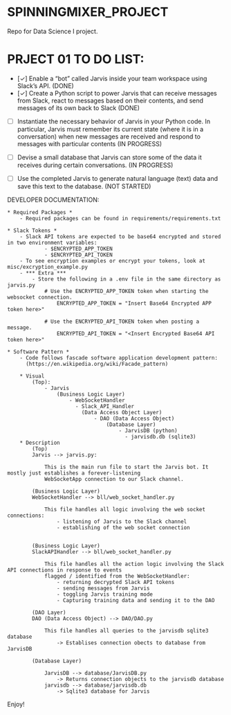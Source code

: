 # SPINNINGMIXER_PROJECT
Repo for Data Science I project.

# PRJECT 01 TO DO LIST:

 - [✓] Enable a “bot” called Jarvis inside your team workspace using Slack’s API. (DONE)
 - [✓] Create a Python script to power Jarvis that can receive messages from Slack, react to messages based on their contents, and send messages of its own back to Slack (DONE)
 - [ ] Instantiate the necessary behavior of Jarvis in your Python code. In particular, Jarvis must remember its current state (where it is in a conversation) when new messages are received and respond to messages with particular contents (IN PROGRESS)
 - [ ] Devise a small database that Jarvis can store some of the data it receives during certain conversations. (IN PROGRESS)
 - [ ] Use the completed Jarvis to generate natural language (text) data and save this text to the database. (NOT STARTED)


DEVELOPER DOCUMENTATION:

    * Required Packages *
        - Required packages can be found in requirements/requirements.txt

    * Slack Tokens *
        - Slack API tokens are expected to be base64 encrypted and stored in two environment variables:
                - $ENCRYPTED_APP_TOKEN
                - $ENCRYPTED_API_TOKEN
        - To see encryption examples or encrypt your tokens, look at misc/excryption_example.py
        - *** Extra ***
            - Store the following in a .env file in the same directory as jarvis.py
                # Use the ENCRYPTED_APP_TOKEN token when starting the websocket connection. 
                    ENCRYPTED_APP_TOKEN = "Insert Base64 Encrypted APP token here>"

                # Use the ENCRYPTED_API_TOKEN token when posting a message.
                    ENCRYPTED_API_TOKEN = "<Insert Encrypted Base64 API token here>"

    * Software Pattern *
        - Code follows fascade software application development pattern:
          (https://en.wikipedia.org/wiki/Facade_pattern)

        * Visual
            (Top):
                - Jarvis
                    (Business Logic Layer)
                        - WebSocketHandler
                          - Slack_API_Handler
                            (Data Access Object Layer)
                                - DAO (Data Access Object)
                                    (Database Layer)
                                        - JarvisDB (python)
                                          - jarvisdb.db (sqlite3) 
        * Description
            (Top)
            Jarvis --> jarvis.py:

                This is the main run file to start the Jarvis bot. It mostly just establishes a forever-listening
                WebSocketApp connection to our Slack channel.

            (Business Logic Layer)
            WebSocketHandler --> bll/web_socket_handler.py

                This file handles all logic involving the web socket connections:
                    - listening of Jarvis to the Slack channel
                    - establishing of the web socket connection
                    

            (Business Logic Layer)
            SlackAPIHandler --> bll/web_socket_handler.py

                This file handles all the action logic involving the Slack API connections in response to events
                flagged / identified from the WebSocketHandler:
                    - returning decrypted Slack API tokens 
                    - sending messages from Jarvis
                    - toggling Jarvis training mode
                    - Capturing training data and sending it to the DAO

            (DAO Layer)
            DAO (Data Access Object) --> DAO/DAO.py

                This file handles all queries to the jarvisdb sqlite3 database
                    -> Establises connection obects to database from JarvisDB

            (Database Layer)

                JarvisDB --> database/JarvisDB.py
                    -> Returns connection objects to the jarvisdb database
                jarvisdb --> database/jarvisdb.db
                    -> Sqlite3 database for Jarvis

      
Enjoy!
